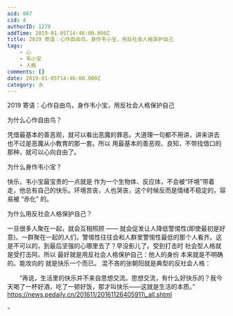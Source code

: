```yaml
---
aid: 887
cid: 4
authorID: 1270
addTime: 2019-01-05T14:46:00.000Z
title: 2019 寄语：心作自由鸟，身作韦小宝，用反社会人格保护自己
tags:
    - 心
    - 韦小宝
    - 人格
comments: []
date: 2019-01-05T14:46:00.000Z
category: 水
---
```


2019 寄语：心作自由鸟，身作韦小宝，用反社会人格保护自己

为什么心作自由鸟？

凭借最基本的善恶观，就可以看出恶魔的罪恶。大道理一句都不用讲，讲来讲去 也不过是恶魔从小教育的那一套。所以 用最基本的善恶观、良知，不带找借口的那种，就可以心向自由了。

为什么身作韦小宝？

快乐，韦小宝最宝贵的一点就是 作为一个生物体、反应体，不会被“环境”带着走，他总有自己的快乐。环境苦丧，人也哭丧，这个时候反而是情绪不稳定的，容易被 “赤化” 的。

为什么用反社会人格保护自己？

一旦很多人聚在一起，就会互相照顾 —— 就会促发让人降低警惕性(即使最初是好意)。一群聚在一起的人们，警惕性往往会和人群里警惕性最低的那个人看齐。这是不可以的，到最后坚强的心哪里去了？早没影儿了。受到打击时 社会型人格就是受打击阿。所以 最好就是用反社会人格保护自己：他人的身份 本来就是不明确的。能攻向的 就是快乐一个而已。 混不吝的张朝阳就是典型的反社会人格：

　　“再说，生活里的快乐并不来自思想交流。思想交流，有什么好快乐的？我今天喝了一杯好酒，吃了一顿好饭，那才叫快乐——这就是生活的本质。” https://news.pedaily.cn/201611/20161126405911\_all.shtml

\-
